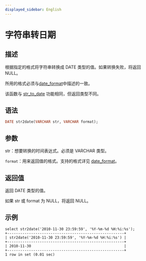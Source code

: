 ```yaml
---
displayed_sidebar: English
---
```


# 字符串转日期

## 描述

根据指定的格式将字符串转换成 DATE 类型的值。如果转换失败，将返回 NULL。

所用的格式必须与[date_format](./date_format.md)中描述的一致。

该函数与 [str_to_date](../date-time-functions/str_to_date.md) 功能相同，但返回类型不同。

## 语法

```Haskell
DATE str2date(VARCHAR str, VARCHAR format);
```

## 参数

str：想要转换的时间表达式。必须是 VARCHAR 类型。

`format`：用来返回值的格式。支持的格式详见 [date_format](./date_format.md)。

## 返回值

返回 DATE 类型的值。

如果 str 或 format 为 NULL，将返回 NULL。

## 示例

```Plain
select str2date('2010-11-30 23:59:59', '%Y-%m-%d %H:%i:%s');
+------------------------------------------------------+
| str2date('2010-11-30 23:59:59', '%Y-%m-%d %H:%i:%s') |
+------------------------------------------------------+
| 2010-11-30                                           |
+------------------------------------------------------+
1 row in set (0.01 sec)
```
